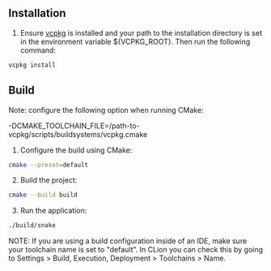 ## Installation

1. Ensure [vcpkg](https://learn.microsoft.com/en-us/vcpkg/get_started/get-started?pivots=shell-cmd) is installed and
   your path to the installation directory is set in the environment variable
   ${VCPKG_ROOT}. Then run the following command:

```bash
vcpkg install
```

## Build

Note: configure the following option when running CMake:

-DCMAKE_TOOLCHAIN_FILE=/path-to-vcpkg/scripts/buildsystems/vcpkg.cmake

1. Configure the build using CMake:

```bash
cmake --preset=default 
```

2. Build the project:

```bash
cmake --build build
```

3. Run the application:

```bash
./build/snake
```

NOTE: If you are using a build configuration inside of an IDE, make sure your toolchain name is set to "default". In
CLion you can check
this by going to Settings > Build, Execution, Deployment > Toolchains > Name.